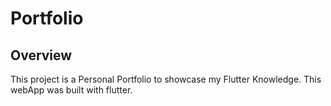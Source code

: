 # Portfolio



## Overview

This project is a Personal Portfolio to showcase my Flutter Knowledge.
This webApp was built with flutter.

